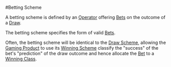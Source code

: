 #Betting Scheme

A betting scheme is defined by an [Operator](operator) offering [Bets](bet) on the outcome of a [Draw](draw).

The betting scheme specifies the form of valid [Bets](bet).

Often, the betting scheme will be identical to the [Draw Scheme](draw-scheme), allowing the [Gaming Product](gaming-product) to use its [Winning Scheme](winning-scheme) classify the "success" of the bet's "prediction" of the draw outcome and hence allocate the [Bet](bet) to a [Winning Class](winning-class).

